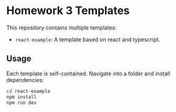 # Homework 3 Templates

This repository contains multiple templates:

- `react-example`: A template based on react and typescript.

## Usage

Each template is self-contained. Navigate into a folder and install dependencies:

```bash
cd react-example
npm install
npm run dev
```
